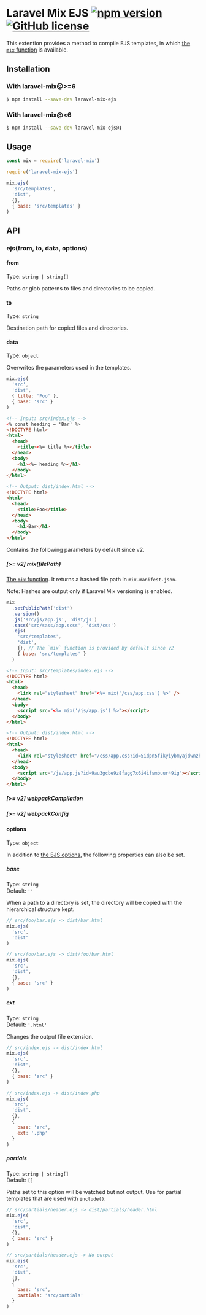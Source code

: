 # Laravel Mix EJS [![npm version](https://img.shields.io/npm/v/laravel-mix-ejs.svg?style=flat-square)](https://www.npmjs.com/package/laravel-mix-ejs) [![GitHub license](https://img.shields.io/badge/license-MIT-green.svg?style=flat-square)](https://github.com/dsktschy/laravel-mix-ejs/blob/master/LICENSE.txt)

This extention provides a method to compile EJS templates, in which [the `mix` function](https://laravel-mix.com/docs/6.0/versioning#laravel-users) is available.

## Installation

### With laravel-mix@>=6

```sh
$ npm install --save-dev laravel-mix-ejs
```

### With laravel-mix@<6

```sh
$ npm install --save-dev laravel-mix-ejs@1
```

## Usage

```js
const mix = require('laravel-mix')

require('laravel-mix-ejs')

mix.ejs(
  'src/templates',
  'dist',
  {},
  { base: 'src/templates' }
)
```

## API

### ejs(from, to, data, options)

#### from

Type: `string | string[]`

Paths or glob patterns to files and directories to be copied.

#### to

Type: `string`

Destination path for copied files and directories.

#### data

Type: `object`

Overwrites the parameters used in the templates.

```js
mix.ejs(
  'src',
  'dist',
  { title: 'Foo' },
  { base: 'src' }
)
```

```html
<!-- Input: src/index.ejs -->
<% const heading = 'Bar' %>
<!DOCTYPE html>
<html>
  <head>
    <title><%= title %></title>
  </head>
  <body>
    <h1><%= heading %></h1>
  </body>
</html>

<!-- Output: dist/index.html -->
<!DOCTYPE html>
<html>
  <head>
    <title>Foo</title>
  </head>
  <body>
    <h1>Bar</h1>
  </body>
</html>
```

Contains the following parameters by default since v2.

##### **[>= v2]** mix(filePath)

[The `mix` function](https://laravel-mix.com/docs/6.0/versioning#laravel-users). It returns a hashed file path in `mix-manifest.json`.

Note: Hashes are output only if Laravel Mix versioning is enabled.

```js
mix
  .setPublicPath('dist')
  .version()
  .js('src/js/app.js', 'dist/js')
  .sass('src/sass/app.scss', 'dist/css')
  .ejs(
    'src/templates',
    'dist',
    {}, // The `mix` function is provided by default since v2
    { base: 'src/templates' }
  )
```

```html
<!-- Input: src/templates/index.ejs -->
<!DOCTYPE html>
<html>
  <head>
    <link rel="stylesheet" href="<%= mix('/css/app.css') %>" />
  </head>
  <body>
    <script src="<%= mix('/js/app.js') %>"></script>
  </body>
</html>

<!-- Output: dist/index.html -->
<!DOCTYPE html>
<html>
  <head>
    <link rel="stylesheet" href="/css/app.css?id=5idpn5fikyiybmyajdwnzh4wjx3ufe98" />
  </head>
  <body>
    <script src="/js/app.js?id=9au3gcbe9z8fagg7x6i4ifsmbuur49ig"></script>
  </body>
</html>
```

##### **[>= v2]** webpackCompilation

##### **[>= v2]** webpackConfig

#### options

Type: `object`

In addition to [the EJS options](https://github.com/mde/ejs#options), the following properties can also be set.

##### base

Type: `string`  
Default: `''`

When a path to a directory is set, the directory will be copied with the hierarchical structure kept.

```js
// src/foo/bar.ejs -> dist/bar.html
mix.ejs(
  'src',
  'dist'
)

// src/foo/bar.ejs -> dist/foo/bar.html
mix.ejs(
  'src',
  'dist',
  {},
  { base: 'src' }
)
```

##### ext

Type: `string`  
Default: `'.html'`

Changes the output file extension.

```js
// src/index.ejs -> dist/index.html
mix.ejs(
  'src',
  'dist',
  {},
  { base: 'src' }
)

// src/index.ejs -> dist/index.php
mix.ejs(
  'src',
  'dist',
  {},
  {
    base: 'src',
    ext: '.php'
  }
)
```

##### partials

Type: `string | string[]`  
Default: `[]`

Paths set to this option will be watched but not output. Use for partial templates that are used with `include()`.

```js
// src/partials/header.ejs -> dist/partials/header.html
mix.ejs(
  'src',
  'dist',
  {},
  { base: 'src' }
)

// src/partials/header.ejs -> No output
mix.ejs(
  'src',
  'dist',
  {},
  {
    base: 'src',
    partials: 'src/partials'
  }
)
```

